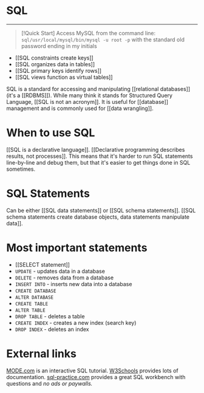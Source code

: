 # SQL
---
> [!Quick Start]
> Access MySQL from the command line: `sql/usr/local/mysql/bin/mysql -u root -p`
> with the standard old password ending in my initials

- [[SQL constraints create keys]]
- [[SQL organizes data in tables]]
- [[SQL primary keys identify rows]]
- [[SQL views function as virtual tables]]

SQL is a standard for accessing and manipulating [[relational databases]] (it's a [[RDBMS]]). While many think it stands for Structured Query Language, [[SQL is not an acronym]]. It is useful for [[database]] management and is commonly used for [[data wrangling]]. 

# When to use SQL
[[SQL is a declarative language]]. [[Declarative programming describes results, not processes]]. This means that it's harder to run SQL statements line-by-line and debug them, but that it's easier to get things done in SQL sometimes. 

# SQL Statements
Can be either [[SQL data statements]] or [[SQL schema statements]]. [[SQL schema statements create database objects, data statements manipulate data]]. 

# Most important statements
- [[SELECT statement]]
- `UPDATE` - updates data in a database
- `DELETE` - removes data from a database
- `INSERT INTO` - inserts new data into a database
- `CREATE DATABASE`
- `ALTER DATABASE`
- `CREATE TABLE`
- `ALTER TABLE`
- `DROP TABLE` - deletes a table
- `CREATE INDEX` - creates a new index (search key)
- `DROP INDEX` - deletes an index

# External links
[MODE.com](https://mode.com/) is an interactive SQL tutorial. 
[W3Schools]([https://www.w3schools.com/sql/sql_where.asp) provides lots of documentation. 
[sql-practice.com](https://www.sql-practice.com/) provides a great SQL workbench with questions and *no ads or paywalls.*